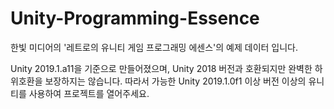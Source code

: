 # Unity-Programming-Essence
한빛 미디어의 '레트로의 유니티 게임 프로그래밍 에센스'의 예제 데이터 입니다.

Unity 2019.1.a11을 기준으로 만들어졌으며, Unity 2018 버전과 호환되지만 완벽한 하위호환을 보장하지는 않습니다.
따라서 가능한 Unity 2019.1.0f1 이상 버전 이상의 유니티를 사용하여 프로젝트를 열어주세요.